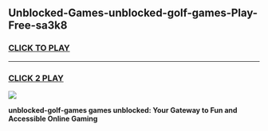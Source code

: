 
## Unblocked-Games-unblocked-golf-games-Play-Free-sa3k8
<h3>
<a href="https://premium76.site?title=unblocked-golf-games&ref=24M">CLICK TO PLAY</a></h3>
<hr>

<h3>
<a href="https://premium76.site?title=unblocked-golf-games&ref=24M">CLICK 2 PLAY</a>
  
</h3>

<a href="https://premium76.site?title=unblocked-golf-games&ref=24M"><img src="https://clearcache.store/games.png"></a>


**unblocked-golf-games games unblocked: Your Gateway to Fun and Accessible Online Gaming**
